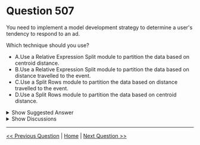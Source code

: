 # Question 507

You need to implement a model development strategy to determine a user's tendency to respond to an ad.

Which technique should you use?

- A.Use a Relative Expression Split module to partition the data based on centroid distance.
- B.Use a Relative Expression Split module to partition the data based on distance travelled to the event.
- C.Use a Split Rows module to partition the data based on distance travelled to the event.
- D.Use a Split Rows module to partition the data based on centroid distance.

<details>
  <summary>Show Suggested Answer</summary>

<strong>A</strong><br>

<p>Split Data partitions the rows of a dataset into two distinct sets.</p>
<p>The Relative Expression Split option in the Split Data module of Azure Machine Learning Studio is helpful when you need to divide a dataset into training and testing datasets using a numerical expression.</p>
<p>Relative Expression Split: Use this option whenever you want to apply a condition to a number column. The number could be a date/time field, a column containing age or dollar amounts, or even a percentage. For example, you might want to divide your data set depending on the cost of the items, group people by age ranges, or separate data by a calendar date.</p>
<p>Scenario:</p>
<p>Local market segmentation models will be applied before determining a user&#x27;s propensity to respond to an advertisement.</p>
<p>The distribution of features across training and production data are not consistent</p>
<p>Reference:</p>
<p>https://docs.microsoft.com/en-us/azure/machine-learning/studio-module-reference/split-data</p>

</details>

<details>
  <summary>Show Discussions</summary>

<blockquote><p><strong>juandante</strong> <code>(Mon 22 Apr 2024 15:45)</code> - <em>Upvotes: 9</em></p><p>Seems the answer is indeed &quot;Relative Expression Split&quot;</p></blockquote>
<blockquote><p><strong>Codia</strong> <code>(Thu 17 Oct 2024 20:47)</code> - <em>Upvotes: 1</em></p><p>https://docs.microsoft.com/en-us/azure/machine-learning/studio-module-reference/split-data-using-regular-expression</p></blockquote>

</details>

---

[<< Previous Question](question_506.md) | [Home](../index.md) | [Next Question >>](question_508.md)
